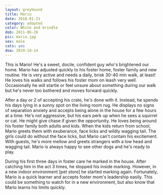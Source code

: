 ```yaml
---
layout: greyhound
title: Mario
date: 2018-01-21
category: adopted
color: White and brindle
dob: 2011-06-28
pic: mario.jpg
sex: male
cats: yes
doa: 2019-10-14
---
```


This is Mario! He's a sweet, docile, confident guy who's brightened our home.  Mario has adjusted quickly to his foster home, foster family and new routine.  He is very active and needs a daily, brisk 30-40 min walk, at least!  He loves his walks and follows his foster mom on leash very well. Occasionally he will startle or feel unsure about something during our walk but he's never too bothered and moves forward quickly.

After a day or 2 of accepting his crate, he's done with it. Instead, he spends his days lying in a sunny spot on the living room rug. He displays no signs of separation anxiety and accepts being alone in the house for a few hours at a time.  He's not aggressive, but his ears perk up when he sees a squirrel or cat. He might give chase if given the opportunity.  He loves being around his foster family both adults and kids. When the kids return from school, Mario greets them with exuberance, face licks and wildly wagging tail. The girls could do without the face licks, but Mario can't contain his excitement. With guests, he's more mellow and greets strangers with a low head and wagging tail. Mario is always happy to see other dogs and he's ready to play.
 
During his first three days in foster care he marked in the house.  After catching him in the act 3 times, he stopped his inside marking.  However, in a new indoor environment [pet store] he started marking again.  Fortunately, Mario is a quick learner and accepts foster mom's leadership easily. This could be something to watch for in a new environment, but also know that Mario learns his limits quickly.
